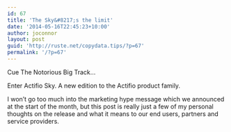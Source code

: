 ```yaml
---
id: 67
title: 'The Sky&#8217;s the limit'
date: '2014-05-16T22:45:23+10:00'
author: joconnor
layout: post
guid: 'http://ruste.net/copydata.tips/?p=67'
permalink: '/?p=67'
---
```


Cue The Notorious Big Track…

Enter Actifio Sky. A new edition to the Actifio product family.

I won’t go too much into the marketing hype message which we announced at the start of the month, but this post is really just a few of my personal thoughts on the release and what it means to our end users, partners and service providers.